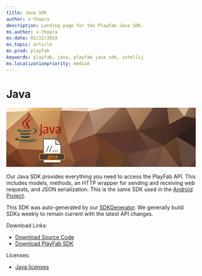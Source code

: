 ```yaml
---
title: Java SDK
author: v-thopra
description: Landing page for the PlayFab Java SDK.
ms.author: v-thopra
ms.date: 01/22/2019
ms.topic: article
ms.prod: playfab
keywords: playfab, java, playfab java sdk, intellij
ms.localizationpriority: medium
---
```


# Java

![Java](media/java1.png)

Our Java SDK provides everything you need to access the PlayFab API. This includes models, methods, an HTTP wrapper for sending and receiving web requests, and JSON serialization. This is the same SDK used in the [Android Project](../androidstudio/index.md).

This SDK was auto-generated by our [SDKGenerator](../sdkgenerator/index.md). We generally build SDKs weekly to remain current with the latest API changes.

Download Links:

- [Download Source Code](https://github.com/PlayFab/JavaSDK)
- [Download PlayFab SDK](https://api.playfab.com/downloads/java)

Licenses:

- [Java licenses](license.md)
